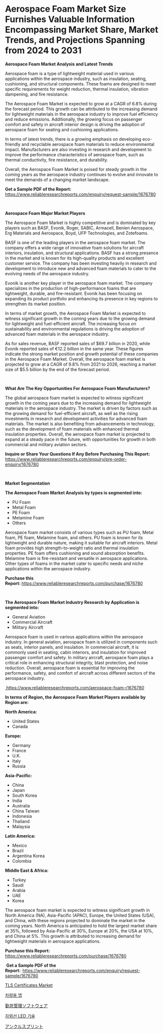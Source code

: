 <p><h1>Aerospace Foam Market Size Furnishes Valuable Information Encompassing Market Share, Market Trends, and Projections Spanning from 2024 to 2031</h1></p><p><strong>Aerospace Foam Market Analysis and Latest Trends</strong></p>
<p><p>Aerospace foam is a type of lightweight material used in various applications within the aerospace industry, such as insulation, seating, cushioning, and structural components. These foams are designed to meet specific requirements for weight reduction, thermal insulation, vibration dampening, and fire resistance.</p><p>The Aerospace Foam Market is expected to grow at a CAGR of 6.8% during the forecast period. This growth can be attributed to the increasing demand for lightweight materials in the aerospace industry to improve fuel efficiency and reduce emissions. Additionally, the growing focus on passenger comfort and safety in aircraft interior design is driving the adoption of aerospace foam for seating and cushioning applications.</p><p>In terms of latest trends, there is a growing emphasis on developing eco-friendly and recyclable aerospace foam materials to reduce environmental impact. Manufacturers are also investing in research and development to improve the performance characteristics of aerospace foam, such as thermal conductivity, fire resistance, and durability.</p><p>Overall, the Aerospace Foam Market is poised for steady growth in the coming years as the aerospace industry continues to evolve and innovate to meet the demands of a changing market landscape.</p></p>
<p><strong>Get a Sample PDF of the Report:&nbsp;</strong> <a href="https://www.reliableresearchreports.com/enquiry/request-sample/1676780">https://www.reliableresearchreports.com/enquiry/request-sample/1676780</a></p>
<p>&nbsp;</p>
<p><strong>Aerospace Foam Major Market Players</strong></p>
<p><p>The Aerospace Foam Market is highly competitive and is dominated by key players such as BASF, Evonik, Roger, SABIC, Armacell, Benien Aerospace, Erg Materials and Aerospace, Boyd, UFP Technologies, and Zotefoams.</p><p>BASF is one of the leading players in the aerospace foam market. The company offers a wide range of innovative foam solutions for aircraft interiors, insulation, and structural applications. BASF has a strong presence in the market and is known for its high-quality products and excellent customer service. The company has been investing heavily in research and development to introduce new and advanced foam materials to cater to the evolving needs of the aerospace industry.</p><p>Evonik is another key player in the aerospace foam market. The company specializes in the production of high-performance foams that are lightweight, durable, and fire-resistant. Evonik has been focusing on expanding its product portfolio and enhancing its presence in key regions to strengthen its market position.</p><p>In terms of market growth, the Aerospace Foam Market is expected to witness significant growth in the coming years due to the growing demand for lightweight and fuel-efficient aircraft. The increasing focus on sustainability and environmental regulations is driving the adoption of advanced foam materials in the aerospace industry.</p><p>As for sales revenue, BASF reported sales of $69.7 billion in 2020, while Evonik reported sales of €12.2 billion in the same year. These figures indicate the strong market position and growth potential of these companies in the Aerospace Foam Market. Overall, the aerospace foam market is projected to grow at a CAGR of 9.8% from 2021 to 2026, reaching a market size of $5.5 billion by the end of the forecast period.</p></p>
<p>&nbsp;</p>
<p><strong>What Are The Key Opportunities For Aerospace Foam Manufacturers?</strong></p>
<p><p>The global aerospace foam market is expected to witness significant growth in the coming years due to the increasing demand for lightweight materials in the aerospace industry. The market is driven by factors such as the growing demand for fuel-efficient aircraft, as well as the rising investments in research and development activities for advanced foam materials. The market is also benefiting from advancements in technology, such as the development of foam materials with enhanced thermal insulation properties. Overall, the aerospace foam market is projected to expand at a steady pace in the future, with opportunities for growth in both commercial and military aviation sectors.</p></p>
<p><strong>Inquire or Share Your Questions If Any Before Purchasing This Report:</strong> <a href="https://www.reliableresearchreports.com/enquiry/pre-order-enquiry/1676780">https://www.reliableresearchreports.com/enquiry/pre-order-enquiry/1676780</a></p>
<p>&nbsp;</p>
<p><strong>Market Segmentation</strong></p>
<p><strong>The Aerospace Foam Market Analysis by types is segmented into:</strong></p>
<p><ul><li>PU Foam</li><li>Metal Foam</li><li>PE Foam</li><li>Melamine Foam</li><li>Others</li></ul></p>
<p><p>Aerospace foam market consists of various types such as PU foam, Metal foam, PE foam, Melamine foam, and others. PU foam is known for its lightweight and durable nature, making it suitable for aircraft interiors. Metal foam provides high strength-to-weight ratio and thermal insulation properties. PE foam offers cushioning and sound absorption benefits. Melamine foam is fire-resistant and versatile in aerospace applications. Other types of foams in the market cater to specific needs and niche applications within the aerospace industry.</p></p>
<p><strong>Purchase this Report:&nbsp;</strong><a href="https://www.reliableresearchreports.com/purchase/1676780">https://www.reliableresearchreports.com/purchase/1676780</a></p>
<p>&nbsp;</p>
<p><strong>The Aerospace Foam Market Industry Research by Application is segmented into:</strong></p>
<p><ul><li>General Aviation</li><li>Commercial Aircraft</li><li>Military Aircraft</li></ul></p>
<p><p>Aerospace foam is used in various applications within the aerospace industry. In general aviation, aerospace foam is utilized in components such as seats, interior panels, and insulation. In commercial aircraft, it is commonly used in seating, cabin interiors, and insulation for improved passenger comfort and safety. In military aircraft, aerospace foam plays a critical role in enhancing structural integrity, blast protection, and noise reduction. Overall, aerospace foam is essential for improving the performance, safety, and comfort of aircraft across different sectors of the aerospace industry.</p></p>
<p><a href="https://www.reliableresearchreports.com/aerospace-foam-r1676780">&nbsp;https://www.reliableresearchreports.com/aerospace-foam-r1676780</a></p>
<p><strong>In terms of Region, the Aerospace Foam Market Players available by Region are:</strong></p>
<p>
    <p> <strong> North America: </strong>
        <ul>
            <li>United States</li>
            <li>Canada</li>
        </ul>
        </p> 
    <p> <strong> Europe: </strong>
        <ul>
            <li>Germany</li>
            <li>France</li>
            <li>U.K.</li>
            <li>Italy</li>
            <li>Russia</li>
        </ul>
        </p> 
    <p> <strong> Asia-Pacific: </strong>
        <ul>
            <li>China</li>
            <li>Japan</li>
            <li>South Korea</li>
            <li>India</li>
            <li>Australia</li>
            <li>China Taiwan</li>
            <li>Indonesia</li>
            <li>Thailand</li>
            <li>Malaysia</li>
        </ul>
        </p> 
    <p> <strong> Latin America: </strong>
        <ul>
            <li>Mexico</li>
            <li>Brazil</li>
            <li>Argentina Korea</li>
            <li>Colombia</li>
        </ul>
        </p> 
    <p> <strong> Middle East & Africa: </strong>
        <ul>
            <li>Turkey</li>
            <li>Saudi</li>
            <li>Arabia</li>
            <li>UAE</li>
            <li>Korea</li>
        </ul>
    </p>
    </p>
<p><p>The aerospace foam market is expected to witness significant growth in North America (NA), Asia-Pacific (APAC), Europe, the United States (USA), and China, with these regions projected to dominate the market in the coming years. North America is anticipated to hold the largest market share at 35%, followed by Asia-Pacific at 30%, Europe at 20%, the USA at 10%, and China at 5%. This growth is attributed to increasing demand for lightweight materials in aerospace applications.</p></p>
<p><strong>Purchase this Report: </strong><a href="https://www.reliableresearchreports.com/purchase/1676780">https://www.reliableresearchreports.com/purchase/1676780</a></p>
<p>&nbsp;<strong>Get a Sample PDF of the Report:&nbsp;&nbsp;</strong><a href="https://www.reliableresearchreports.com/enquiry/request-sample/1676780">https://www.reliableresearchreports.com/enquiry/request-sample/1676780</a></p>
<p><strong></strong></p>
<p><p><a href="https://github.com/YashRP12/Market-Research-Report-List-5/blob/main/tls-certificates-market.md">TLS Certificates Market</a></p><p><a href="https://medium.com/@darterriusjenkin/%EC%9E%90%EB%8F%99%EC%B0%A8-%EC%95%B1-%EC%8B%9C%EC%9E%A5-%EC%A1%B0%EC%82%AC-%EB%B3%B4%EA%B3%A0%EC%84%9C-2024%EB%85%84%EB%B6%80%ED%84%B0-2031%EB%85%84%EA%B9%8C%EC%A7%80%EC%9D%98-%EC%97%AD%EC%82%AC%EC%99%80-%EC%98%88%EC%B8%A1-7276b480be37">차량용 앱</a></p><p><a href="https://medium.com/@xcbtycgm76/%E6%99%82%E9%96%93%E3%81%A8%E5%87%BA%E5%B8%AD%E7%AE%A1%E7%90%86%E3%82%BD%E3%83%95%E3%83%88%E3%82%A6%E3%82%A7%E3%82%A2%E5%B8%82%E5%A0%B4%E8%A6%8F%E6%A8%A1-%E5%B8%82%E5%A0%B4%E5%B1%95%E6%9C%9B%E3%81%A8%E5%B8%82%E5%A0%B4%E4%BA%88%E6%B8%AC-2024%E5%B9%B4%E3%81%8B%E3%82%892031%E5%B9%B4-9398642743e9">勤怠管理ソフトウェア</a></p><p><a href="https://medium.com/@lolitanader1/2024%EB%85%84%EB%B6%80%ED%84%B0-2031%EB%85%84%EA%B9%8C%EC%A7%80%EC%9D%98-%EA%B8%B0%EA%B0%84%EC%9D%84-%EC%9C%84%ED%95%9C-%EC%9E%90%EC%99%B8%EC%84%A0-led-%EA%B8%B0%EC%88%A0-%EC%8B%9C%EC%9E%A5-%EB%B6%84%EC%84%9D-%EB%B0%8F-%ED%81%AC%EA%B8%B0-%EC%A0%84%EB%A7%9D-087e3be5ebdb">자외선 LED 기술</a></p><p><a href="https://medium.com/@grarrity46851/%E8%B6%B3%E9%A6%96%E3%82%B9%E3%83%97%E3%83%AA%E3%83%B3%E3%83%88%E5%B8%82%E5%A0%B4%E3%81%AE%E3%83%88%E3%83%AC%E3%83%B3%E3%83%89%E3%81%A8%E5%B8%82%E5%A0%B4%E5%88%86%E6%9E%90%E3%81%AF-2024%E5%B9%B4%E3%81%8B%E3%82%892031%E5%B9%B4%E3%81%AE%E6%9C%9F%E9%96%93%E3%81%AB%E4%BA%88%E6%B8%AC%E3%81%95%E3%82%8C%E3%81%A6%E3%81%84%E3%81%BE%E3%81%99-cc47888e8fea">アンクルスプリント</a></p></p>